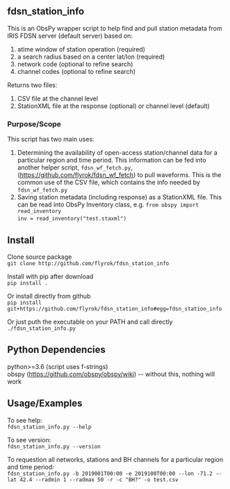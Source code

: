 ## fdsn_station_info ##

This is an ObsPy wrapper script to help find and  pull station metadata from IRIS FDSN
server (default server) based on:
1) atime window of station operation (required)
2) a search radius based on a center lat/lon (required)
3) network code (optional to refine search)
4) channel codes (optional to refine search)

Returns two files:
1) CSV file at the channel level
2) StationXML file at the response (optional) or channel level (default)

### Purpose/Scope ###

This script has two main uses:
1) Determining the availability of open-access station/channel data
for a particular region and time period. This
information can be fed into another helper script, `fdsn_wf_fetch.py`,
(https://github.com/flyrok/fdsn_wf_fetch) to pull waveforms. This
is the common use of the CSV file, which contains the info needed by
`fdsn_wf_fetch.py`
2) Saving station metadata (including response) as a StationXML file. This
can be read into ObsPy Inventory class, e.g. 
`from obspy import read_inventory`  
`inv = read_inventory("test.staxml")`


## Install ##

Clone source package  
`git clone http://github.com/flyrok/fdsn_station_info`

Install with pip after download  
`pip install .`

Or install directly from github  
`pip install git+https://github.com/flyrok/fdsn_station_info#egg=fdsn_station_info`

Or just puth the executable on your PATH and call directly  
`./fdsn_station_info.py`


## Python Dependencies ##

python>=3.6 (script uses f-strings)  
obspy (https://github.com/obspy/obspy/wiki)
-- without this, nothing will work


## Usage/Examples ##

To see help:  
`fdsn_station_info.py --help`    

To see version:  
`fdsn_station_info.py --version`    

To requestion all networks, stations and BH channels for
a particular region and time period:  
`fdsn_station_info.py -b 2019001T00:00 -e 2019100T00:00 --lon -71.2 --lat 42.4 --radmin 1 --radmax 50 -r -c "BH?" -o test.csv`    


